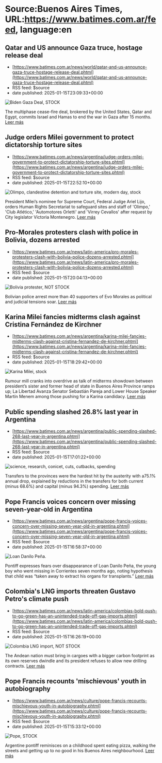 # Source:Buenos Aires Times, URL:https://www.batimes.com.ar/feed, language:en

## Qatar and US announce Gaza truce, hostage release deal
 - [https://www.batimes.com.ar/news/world/qatar-and-us-announce-gaza-truce-hostage-release-deal.phtml](https://www.batimes.com.ar/news/world/qatar-and-us-announce-gaza-truce-hostage-release-deal.phtml)
 - RSS feed: $source
 - date published: 2025-01-15T23:09:33+00:00

<p><img src="https://fotos.perfil.com/2025/01/15/trim/540/304/biden-gaza-deal-stock-1948794.jpg" alt="Biden Gaza Deal, STOCK" /></p>The multiphase cease-fire deal, brokered by the United States, Qatar and Egypt, commits Israel and Hamas to end the war in Gaza after 15 months. <a href="https://www.batimes.com.ar/news/world/qatar-and-us-announce-gaza-truce-hostage-release-deal.phtml">Leer más</a>

## Judge orders Milei government to protect dictatorship torture sites
 - [https://www.batimes.com.ar/news/argentina/judge-orders-milei-government-to-protect-dictatorship-torture-sites.phtml](https://www.batimes.com.ar/news/argentina/judge-orders-milei-government-to-protect-dictatorship-torture-sites.phtml)
 - RSS feed: $source
 - date published: 2025-01-15T22:52:10+00:00

<p><img src="https://fotos.perfil.com/2025/01/15/trim/540/304/olimpo-clandestine-detention-and-torture-site-modern-day-stock-1948793.jpg" alt="Olimpo, clandestine detention and torture site, modern day, stock" /></p>President Milei’s nominee for Supreme Court, Federal Judge Ariel Lijo, orders Human Rights Secretariat to safeguard sites and staff of 'Olimpo,' 'Club Atlético,' 'Automotores Orletti' and 'Virrey Cevallos' after request by City legislator Victoria Montenegro.
 <a href="https://www.batimes.com.ar/news/argentina/judge-orders-milei-government-to-protect-dictatorship-torture-sites.phtml">Leer más</a>

## Pro-Morales protesters clash with police in Bolivia, dozens arrested
 - [https://www.batimes.com.ar/news/latin-america/pro-morales-protesters-clash-with-bolivia-police-dozens-arrested.phtml](https://www.batimes.com.ar/news/latin-america/pro-morales-protesters-clash-with-bolivia-police-dozens-arrested.phtml)
 - RSS feed: $source
 - date published: 2025-01-15T20:04:13+00:00

<p><img src="https://fotos.perfil.com/2025/01/15/trim/540/304/bolivia-protester-not-stock-1948682.jpg" alt="Bolivia protester, NOT STOCK" /></p>Bolivian police arrest more than 40 supporters of Evo Morales as political and judicial tensions soar. <a href="https://www.batimes.com.ar/news/latin-america/pro-morales-protesters-clash-with-bolivia-police-dozens-arrested.phtml">Leer más</a>

## Karina Milei fancies midterms clash against Cristina Fernández de Kirchner
 - [https://www.batimes.com.ar/news/argentina/karina-milei-fancies-midterms-clash-against-cristina-fernandez-de-kirchner.phtml](https://www.batimes.com.ar/news/argentina/karina-milei-fancies-midterms-clash-against-cristina-fernandez-de-kirchner.phtml)
 - RSS feed: $source
 - date published: 2025-01-15T18:29:42+00:00

<p><img src="https://fotos.perfil.com/2024/10/16/trim/540/304/karina-milei-stock-1892827.jpg" alt="Karina Milei, stock" /></p>Rumour mill cranks into overdrive as talk of midterms showdown between president’s sister and former head of state in Buenos Aires Province ramps up; La Libertad Avanza Senator Sebastián Pareja and Lower House Speaker Martín Menem among those pushing for a Karina candidacy.
 <a href="https://www.batimes.com.ar/news/argentina/karina-milei-fancies-midterms-clash-against-cristina-fernandez-de-kirchner.phtml">Leer más</a>

## Public spending slashed 26.8% last year in Argentina
 - [https://www.batimes.com.ar/news/argentina/public-spending-slashed-268-last-year-in-argentina.phtml](https://www.batimes.com.ar/news/argentina/public-spending-slashed-268-last-year-in-argentina.phtml)
 - RSS feed: $source
 - date published: 2025-01-15T17:01:22+00:00

<p><img src="https://fotos.perfil.com/2024/10/01/trim/540/304/science-research-conicet-cuts-cutbacks-spending-1882980.jpg" alt="science, research, conicet, cuts, cutbacks, spending" /></p>Transfers to the provinces were the hardest hit by the austerity with a75.1% annual drop, explained by reductions in the transfers for both current (minus 68.6%) and capital (minus 94.3%) spending. <a href="https://www.batimes.com.ar/news/argentina/public-spending-slashed-268-last-year-in-argentina.phtml">Leer más</a>

## Pope Francis voices concern over missing seven-year-old in Argentina
 - [https://www.batimes.com.ar/news/argentina/pope-francis-voices-concern-over-missing-seven-year-old-in-argentina.phtml](https://www.batimes.com.ar/news/argentina/pope-francis-voices-concern-over-missing-seven-year-old-in-argentina.phtml)
 - RSS feed: $source
 - date published: 2025-01-15T16:58:37+00:00

<p><img src="https://fotos.perfil.com/2024/06/24/trim/540/304/loan-danilo-pena-1823963.jpeg" alt="Loan Danilo Peña." /></p>Pontiff expresses fears over disappearance of Loan Danilo Peña, the young boy who went missing in Corrientes seven months ago, noting hypothesis that child was “taken away to extract his organs for transplants.”
 <a href="https://www.batimes.com.ar/news/argentina/pope-francis-voices-concern-over-missing-seven-year-old-in-argentina.phtml">Leer más</a>

## Colombia's LNG imports threaten Gustavo Petro's climate push
 - [https://www.batimes.com.ar/news/latin-america/colombias-bold-push-to-go-green-has-an-unintended-trade-off-gas-imports.phtml](https://www.batimes.com.ar/news/latin-america/colombias-bold-push-to-go-green-has-an-unintended-trade-off-gas-imports.phtml)
 - RSS feed: $source
 - date published: 2025-01-15T16:26:19+00:00

<p><img src="https://fotos.perfil.com/2025/01/15/trim/540/304/colombia-lng-import-not-stock-1948432.jpg" alt="Colombia LNG import, NOT STOCK" /></p>The Andean nation must bring in cargoes with a bigger carbon footprint as its own reserves dwindle and its president refuses to allow new drilling contracts. <a href="https://www.batimes.com.ar/news/latin-america/colombias-bold-push-to-go-green-has-an-unintended-trade-off-gas-imports.phtml">Leer más</a>

## Pope Francis recounts 'mischievous' youth in autobiography
 - [https://www.batimes.com.ar/news/culture/pope-francis-recounts-mischievous-youth-in-autobiography.phtml](https://www.batimes.com.ar/news/culture/pope-francis-recounts-mischievous-youth-in-autobiography.phtml)
 - RSS feed: $source
 - date published: 2025-01-15T15:33:12+00:00

<p><img src="https://fotos.perfil.com/2025/01/15/trim/540/304/pope-stock-1948395.jpg" alt="Pope, STOCK" /></p>Argentine pontiff reminisces on a childhood spent eating pizza, walking the streets and getting up to no good in his Buenos Aires neighbourhood. <a href="https://www.batimes.com.ar/news/culture/pope-francis-recounts-mischievous-youth-in-autobiography.phtml">Leer más</a>

